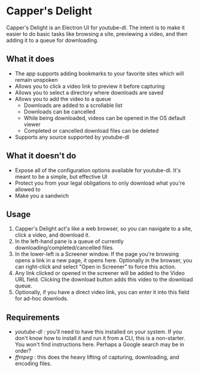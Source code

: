 # Capper's Delight

Capper's Delight is an Electron UI for youtube-dl. The intent is to make it easier to do basic tasks like browsing a site, previewing a video, and then adding it to a queue for downloading. 

## What it does

* The app supports adding bookmarks to your favorite sites which will remain unspoken
* Allows you to click a video link to preview it before capturing
* Allows you to select a directory where downloads are saved
* Allows you to add the video to a queue
  - Downloads are added to a scrollable list
  - Downloads can be cancelled
  - While being downloaded, videos can be opened in the OS default viewer
  - Completed or cancelled download files can be deleted
* Supports any source supported by youtube-dl

## What it doesn't do

* Expose all of the configuration options available for youtube-dl. It's meant to be a simple, but effective UI
* Protect you from your legal obligations to only download what you're allowed to
* Make you a sandwich


## Usage

1. Capper's Delight act's like a web browser, so you can navigate to a site, click a video, and download it.
2. In the left-hand pane is a queue of currently downloading/completed/cancelled files.
3. In the lower-left is a Screener window. If the page you're browsing opens a link in a new page, it opens here. Optionally in the browser, you can right-click and select "Open in Screener" to force this action.
4. Any link clicked or opened in the screener will be added to the Video URL field. Clicking the download button adds this video to the download queue.
5. Optionally, if you have a direct video link, you can enter it into this field for ad-hoc downlods.

## Requirements

* *youtube-dl* : you'll need to have this installed on your system. If you don't know how to install it and run it from a CLI, this is a non-starter. You won't find instructions here. Perhaps a Google search may be in order?
* *ffmpeg* : this does the heavy lifting of capturing, downloading, and encoding files. 

